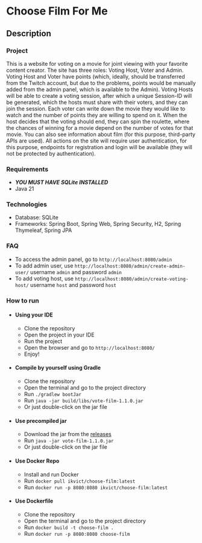 # Choose Film For Me

## Description

### Project

This is a website for voting on a movie for joint viewing with your favorite content creator.
The site has three roles: Voting Host, Voter and Admin.
Voting Host and Voter have points (which, ideally, should be transferred from the Twitch account, but due to the
problems, points would be manually added from the admin panel, which is available to the Admin).
Voting Hosts will be able to create a voting session, after which a unique Session-ID will be generated, which the hosts
must share with their voters, and they can join the session.
Each voter can write down the movie they would like to watch and the number of points they are willing to spend on it.
When the host decides that the voting should end, they can spin the roulette, where the chances of winning for a movie
depend on the number of votes for that movie.
You can also see information about film (for this purpose, third-party APIs are used).
All actions on the site will require user authentication, for this purpose, endpoints for registration and login will be
available (they will not be protected by authentication).

### Requirements

- **_YOU MUST HAVE SQLite INSTALLED_**
- Java 21

### Technologies

- Database: SQLite
- Frameworks: Spring Boot, Spring Web, Spring Security, H2, Spring Thymeleaf, Spring JPA

### FAQ

- To access the admin panel, go to `http://localhost:8080/admin`
- To add admin user, use `http://localhost:8080/admin/create-admin-user/` username `admin` and password `admin`
- To add voting host, use `http://localhost:8080/admin/create-voting-host/` username `host` and password `host`

### How to run

- #### Using your IDE
    - Clone the repository
    - Open the project in your IDE
    - Run the project
    - Open the browser and go to `http://localhost:8080/`
    - Enjoy!


- #### Compile by yourself using Gradle
    - Clone the repository
    - Open the terminal and go to the project directory
    - Run `./gradlew bootJar`
  - Run `java -jar build/libs/vote-film-1.1.0.jar`
  - Or just double-click on the jar file

- #### Use precompiled jar
    - Download the jar from the [releases](https://github.com/ikvict07/vote-film/releases/tag/first-working-1.1)
    - Run `java -jar vote-film-1.1.0.jar`
    - Or just double-click on the jar file

- #### Use Docker Repo
    - Install and run Docker
  - Run `docker pull ikvict/choose-film:latest`
  - Run `docker run -p 8080:8080 ikvict/choose-film:latest`

- #### Use Dockerfile
    - Clone the repository
    - Open the terminal and go to the project directory
    - Run `docker build -t choose-film .`
    - Run `docker run -p 8080:8080 choose-film`
